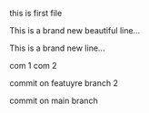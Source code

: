 this is first file


This is a brand new beautiful line...

This is a brand new line...

com 1
com 2

commit on featuyre branch 2

commit on main branch
